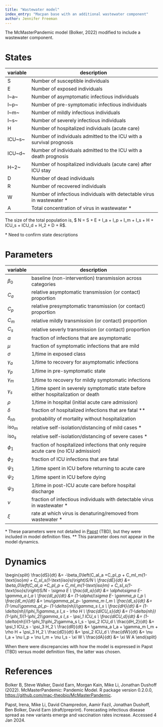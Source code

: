 ```yaml
---
title: "Wastewater model"
index_entry: "Macpan base with an additional wastewater component"
author: Jennifer Freeman
---
```


The McMasterPandemic model (Bolker, 2022) modified to include a wastewater component.

# States

| variable | description                                                            |
| -------- | ---------------------------------------------------------------------- |
| S        | Number of susceptible individuals                                      |
| E        | Number of exposed individuals                                          |
| I~a~     | Number of asymptomatic infectious individuals                          |
| I~p~     | Number of pre-symptomatic infectious individuals                       |
| I~m~     | Number of mildly infectious individuals                                |
| I~s~     | Number of severely infectious individuals                              |
| H        | Number of hospitalized individuals (acute care)                        |
| ICU~s~   | Number of individuals admitted to the ICU with a survival prognosis    |
| ICU~d~   | Number of individuals admitted to the ICU with a death prognosis       |
| H~2~     | Number of hospitalized individuals (acute care) after ICU stay         |
| D        | Number of dead individuals                                             |
| R        | Number of recovered individuals                                        |
| W        | Number of infectious individuals with detectable virus in wastewater * |
| A        | Total concentration of virus in wastewater *                           |

The size of the total population is,  $ N = S + E + I_a + I_p + I_m + I_s + H +  ICU_s + ICU_d + H_2 + D + R$.

\* Need to confirm state descriptions

# Parameters

| variable       | description                                                                         |
| -------------- | ----------------------------------------------------------------------------------- |
| $\beta_0$      | baseline (non-intervention) transmission across categories                          |
| $C_a$          | relative asymptomatic transmission (or contact) proportion                          |
| $C_p$          | relative presymptomatic transmission (or contact) proportion                        |
| $C_m$          | relative mildly transmission (or contact) proportion                                |
| $C_s$          | relative severly transmission (or contact) proportion                               |
| $\alpha$       | fraction of infections that are asymptomatic                                        |
| $\mu$          | fraction of symptomatic infections that are mild                                    |
| $\sigma$       | 1/time in exposed class                                                             |
| $\gamma_a$     | 1/time to recovery for asymptomatic infections                                      |
| $\gamma_p$     | 1/time in pre-symptomatic state                                                     |
| $\gamma_m$     | 1/time to recovery for mildly symptomatic infections                                |
| $\gamma_s$     | 1/time spent in severely symptomatic state before either hospitalization or death   |
| $\rho$         | 1/time in hospital (initial acute care admission)                                   |
| $\delta$       | fraction of hospitalized infections that are fatal **                               |
| $\delta_{nh}$  | probability of mortality without hospitalization                                    |
| $\text{iso}_m$ | relative self-isolation/distancing of mild cases *                                  |
| $\text{iso}_s$ | relative self-isolation/distancing of severe cases *                                |
| $\phi_1$       | fraction of hospitalized infections that only require acute care (no ICU admission) |
| $\phi_2$       | fraction of ICU infections that are fatal                                           |
| $\psi_1$       | 1/time spent in ICU before returning to acute care                                  |
| $\psi_2$       | 1/time spent in ICU before dying                                                    |
| $\psi_3$       | 1/time in post-ICU acute care before hospital discharge                             |
| $\nu$          | fraction of infectious individuals with detectable virus in wastewater *            |
| $\xi$          | rate at which virus is denaturing/removed from wastewater *                         |

\* These parameters were not detailed in [Papst](#references) (TBD), but they were included in model definition files. 
\** This parameter does not appear in the model dynamics.

# Dynamics 

\begin{split}
\frac{dS}{dt} &= -\beta_0\left(C_aI_a +C_pI_p + C_mI_m(1-\text{iso}_m) + C_sI_s(1-\text{iso}_s)\right)S/N \\
\frac{dE}{dt} &= \beta_0\left(C_aI_a +C_pI_p + C_mI_m(1-\text{iso}_m) + C_sI_s(1-\text{iso}_s)\right)S/N - \sigma E \\
\frac{dI_a}{dt} &= \alpha\sigma E- \gamma_a I_a \\
\frac{dI_p}{dt} &= (1-\alpha)\sigma E- \gamma_p I_p \\
\frac{dI_m}{dt} &= \mu\gamma_pI_p- \gamma_m I_m \\
\frac{dI_s}{dt} &= (1-\mu)\gamma_pI_p- (1-\delta_{nh})\gamma_s I_s \\
\frac{dH}{dt} &= (1-\delta_{nh})\phi_1\gamma_s I_s - \rho H  \\
\frac{dICU_s}{dt} &= (1-\delta_{nh})(1-\phi_1)(1-\phi_2)\gamma_s I_s - \psi_1 ICU_s \\
\frac{dICU_d}{dt} &= (1-\delta_{nh})(1-\phi_1)\phi_2\gamma_s I_s - \psi_2 ICU_d \\
\frac{dH_2}{dt} &= \psi_1 ICU_s - \psi_3 H_2  \\
\frac{dR}{dt} &= \gamma_a I_a + \gamma_m I_m + \rho H + \psi_3 H_2 \\
\frac{dD}{dt} &=  \psi_2 ICU_d \\
\frac{dW}{dt} &= \nu I_a + \nu I_p + \nu I_m + \nu I_s - \xi W \\
\frac{dA}{dt} &= \xi W A
\end{split}

When there were discrepancies with how the model is expressed in Papst (TBD) versus model definition files, the latter was chosen.

# References 

Bolker B, Steve Walker, David Earn, Morgan Kain, Mike Li, Jonathan Dushoff (2022). McMasterPandemic: Pandemic Model. R package version 0.2.0.0, https://github.com/mac-theobio/McMasterPandemic.

Papst, Irena, Mike Li, David Champredon, Aamir Fazil, Jonathan Dushoff, Ben Bolker, David Earn (draft/preprint). Forecasting infectious disease spread as new variants emerge and vaccination rates increase. Accessed 4 Jan 2024.
